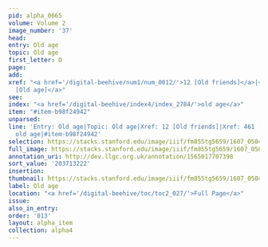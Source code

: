 ```yaml
---
pid: alpha_0665
volume: Volume 2
image_number: '37'
head:
entry: Old age
topic: Old age
first_letter: O
page:
add:
xref: "<a href='/digital-beehive/num1/num_0012/'>12 [Old friends]</a>|<a href='/digital-beehive/num2/num_0575/'>461
  [Old age]</a>"
see:
index: "<a href='/digital-beehive/index4/index_2784/'>old age</a>"
item: "#item-b98f24942"
unparsed:
line: 'Entry: Old age|Topic: Old age|Xref: 12 [Old friends]|Xref: 461 [Old age]|Index:
  old age|#item-b98f24942'
selection: https://stacks.stanford.edu/image/iiif/fm855tg5659/1607_0504/346,3222,3037,506/full/0/default.jpg
full_image: https://stacks.stanford.edu/image/iiif/fm855tg5659/1607_0504/full/full/0/default.jpg
annotation_uri: http://dev.llgc.org.uk/annotation/1565017707398
sort_value: '203713222'
insertion:
thumbnail: https://stacks.stanford.edu/image/iiif/fm855tg5659/1607_0504/346,3222,600,180/250,/0/default.jpg
label: Old age
location: "<a href='/digital-beehive/toc/toc2_027/'>Full Page</a>"
issue:
also_in_entry:
order: '013'
layout: alpha_item
collection: alpha4
---
```

